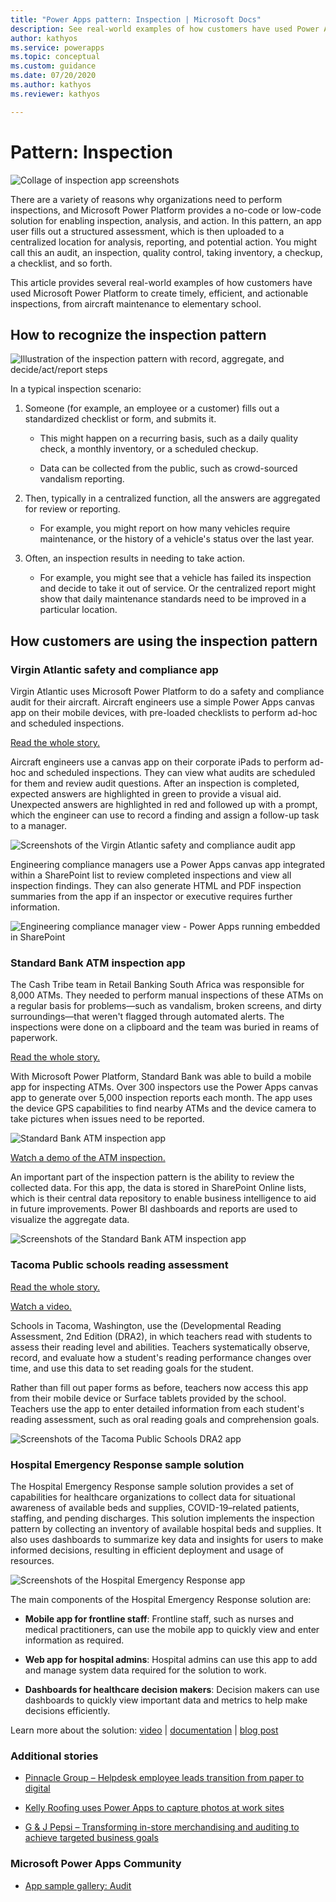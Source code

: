 ```yaml
---
title: "Power Apps pattern: Inspection | Microsoft Docs"
description: See real-world examples of how customers have used Power Apps to create timely, efficient, and actionable inspections, from aircraft maintenance to elementary school.
author: kathyos
ms.service: powerapps
ms.topic: conceptual
ms.custom: guidance
ms.date: 07/20/2020
ms.author: kathyos
ms.reviewer: kathyos

---
```


# Pattern: Inspection

![Collage of inspection app screenshots](media/inspection-collage.png "Collage of inspection app screenshots")

There are a variety of reasons why organizations need to perform inspections,
and Microsoft Power Platform provides a no-code or low-code solution for enabling
inspection, analysis, and action. In this pattern, an app user fills out a
structured assessment, which is then uploaded to a centralized location for
analysis, reporting, and potential action. You might call this an audit, an
inspection, quality control, taking inventory, a checkup, a checklist, and so forth.

This article provides several real-world examples of how customers have used
Microsoft Power Platform to create timely, efficient, and actionable inspections, from
aircraft maintenance to elementary school.

## How to recognize the inspection pattern

![Illustration of the inspection pattern with record, aggregate, and decide/act/report steps](media/inspection-illustration.png "Illustration of the inspection pattern with record, aggregate, and decide/act/report steps")

In a typical inspection scenario:

1. Someone (for example, an employee or a customer) fills out a standardized
    checklist or form, and submits it.

    - This might happen on a recurring basis, such as a daily quality check, a
        monthly inventory, or a scheduled checkup.

    - Data can be collected from the public, such as crowd-sourced vandalism
        reporting.

1. Then, typically in a centralized function, all the answers are aggregated
    for review or reporting.

    - For example, you might report on how many vehicles require maintenance,
        or the history of a vehicle's status over the last year.

1. Often, an inspection results in needing to take action.

    - For example, you might see that a vehicle has failed its inspection and
        decide to take it out of service. Or the centralized report might show that daily
        maintenance standards need to be improved in a particular location.

## How customers are using the inspection pattern

### Virgin Atlantic safety and compliance app

Virgin Atlantic uses Microsoft Power Platform to do a safety and compliance audit for
their aircraft. Aircraft engineers use a simple Power Apps canvas app on their
mobile devices, with pre-loaded checklists to perform ad-hoc and scheduled
inspections.

[Read the whole story.](https://powerapps.microsoft.com/blog/virgin-atlantic-drives-agile-wins-for-mobile-workforce-with-the-power-platform/)

Aircraft engineers use a canvas app on their corporate iPads to perform ad-hoc
and scheduled inspections. They can view what audits are scheduled for them and review audit questions. After an inspection is completed, expected answers are
highlighted in green to provide a visual aid. Unexpected answers are highlighted
in red and followed up with a prompt, which the engineer can use to record a finding
and assign a follow-up task to a manager.

![Screenshots of the Virgin Atlantic safety and compliance audit app](media/virgin-atlantic-aircraft-inspection.png "Screenshots of the Virgin Atlantic safety and compliance audit app")

Engineering compliance managers use a Power Apps canvas app integrated within a
SharePoint list to review completed inspections and view all inspection
findings. They can also generate HTML and PDF inspection summaries from the app
if an inspector or executive requires further information.

![Engineering compliance manager view - Power Apps running embedded in SharePoint](media/virgin-atlantic-audit-summary.jpg "Engineering compliance manager view - Power Apps running embedded in SharePoint")

### Standard Bank ATM inspection app

The Cash Tribe team in Retail Banking South Africa was responsible for 8,000
ATMs. They needed to perform manual inspections of these ATMs on a regular basis
for problems&mdash;such as vandalism, broken screens, and dirty surroundings&mdash;that weren't flagged through automated alerts. The inspections were done on a clipboard
and the team was buried in reams of paperwork.

[Read the whole story.](https://powerapps.microsoft.com/blog/standard-bank-south-africa-creates-a-center-of-excellence-for-the-power-platform/)

With Microsoft Power Platform, Standard Bank was able to build a mobile app for inspecting
ATMs. Over 300 inspectors use the Power Apps canvas app to generate over 5,000
inspection reports each month. The app uses the device GPS capabilities to find
nearby ATMs and the device camera to take pictures when issues need to be
reported.

![Standard Bank ATM inspection app](media/standard-bank-atm-app-blurred.png "Standard Bank ATM inspection app")

[Watch a demo of the ATM inspection.](https://youtu.be/-JRUIA8ItWE?t=1469)

An important part of the inspection pattern is the ability to review the
collected data. For this app, the data is stored in SharePoint Online lists,
which is their central data repository to enable business intelligence to aid in
future improvements. Power BI dashboards and reports are used to visualize the
aggregate data.

![Screenshots of the Standard Bank ATM inspection app](media/standard-bank-atm-audit.jpg "Screenshots of the Standard Bank ATM inspection app")

### Tacoma Public schools reading assessment

[Read the whole story.](https://powerapps.microsoft.com/blog/assistant-principal-builds-power-platform-solution-to-improve-reading-assessments/)

[Watch a video.](https://www.youtube.com/watch?v=v5xWpOT1V78)

Schools in Tacoma, Washington, use the (Developmental Reading Assessment, 2nd
Edition (DRA2), in which teachers read with students to assess their reading level and
abilities. Teachers systematically observe, record, and evaluate how a student's
reading performance changes over time, and use this data to set reading goals
for the student.

Rather than fill out paper forms as before, teachers now access this app from
their mobile device or Surface tablets provided by the school. Teachers use the
app to enter detailed information from each student's reading assessment, such
as oral reading goals and comprehension goals.

![Screenshots of the Tacoma Public Schools DRA2 app](media/tacoma-schools-dra-app.png "Screenshots of the Tacoma Public Schools DRA2 app")

### Hospital Emergency Response sample solution

The Hospital Emergency Response sample solution provides a set of capabilities
for healthcare organizations to collect data for situational awareness of
available beds and supplies, COVID-19&ndash;related patients, staffing, and pending
discharges. This solution implements the inspection pattern by collecting an
inventory of available hospital beds and supplies. It also uses dashboards to
summarize key data and insights for users to make informed decisions, resulting
in efficient deployment and usage of resources.

![Screenshots of the Hospital Emergency Response app](media/hospital-emergency-response-app.png "Screenshots of the Hospital Emergency Response app")

The main components of the Hospital Emergency Response solution are:

- **Mobile app for frontline staff**: Frontline staff, such as nurses and
    medical practitioners, can use the mobile app to quickly view and enter
    information as required.

- **Web app for hospital admins**: Hospital admins can use this app to add and
    manage system data required for the solution to work.

- **Dashboards for healthcare decision makers**: Decision makers can use dashboards to quickly
    view important data and metrics to help make decisions efficiently.



Learn more about the solution: [video](https://youtu.be/Dg-i3F9G01I) | [documentation](https://docs.microsoft.com/powerapps/sample-apps/emergency-response/overview) | [blog post](https://powerapps.microsoft.com/blog/emergency-response-solution-a-microsoft-power-platform-solution-for-healthcare-emergency-response/)

### Additional stories

- [Pinnacle Group – Helpdesk employee leads transition from paper to digital](https://powerapps.microsoft.com/blog/pinnacle-group/)

- [Kelly Roofing uses Power Apps to capture photos at work sites](https://powerapps.microsoft.com/blog/kellyroofing/)
- [G & J Pepsi – Transforming in-store merchandising and auditing to achieve targeted business goals](https://customers.microsoft.com/story/gj-pepsi-consumer-goods-powerapps)

### Microsoft Power Apps Community

- [App sample gallery: Audit](https://powerusers.microsoft.com/t5/forums/searchpage/tab/message?advanced=false&allow_punctuation=false&filter=location&location=forum-board:AppFeedbackGallery&q=audit)